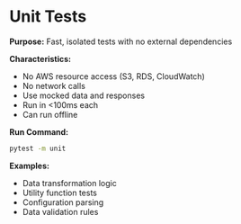 # Unit Tests

**Purpose:** Fast, isolated tests with no external dependencies

**Characteristics:**
- No AWS resource access (S3, RDS, CloudWatch)
- No network calls
- Use mocked data and responses
- Run in <100ms each
- Can run offline

**Run Command:**
```bash
pytest -m unit
```

**Examples:**
- Data transformation logic
- Utility function tests
- Configuration parsing
- Data validation rules
